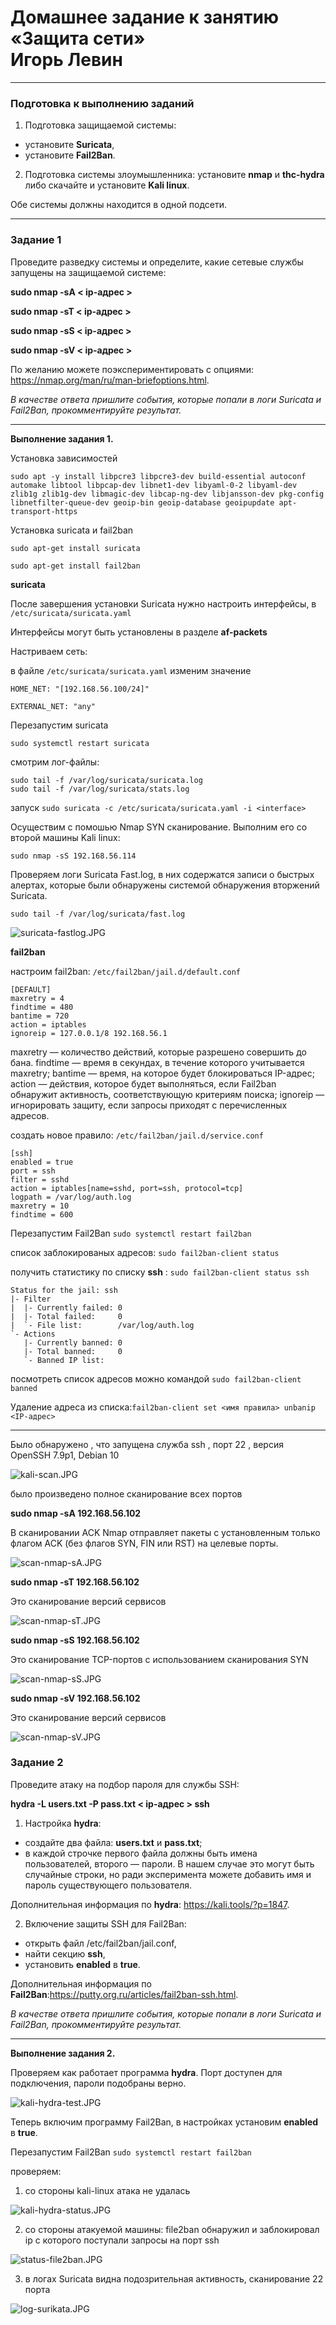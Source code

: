 # Домашнее задание к занятию «Защита сети» <br/> Игорь Левин

------

### Подготовка к выполнению заданий

1. Подготовка защищаемой системы:

- установите **Suricata**,
- установите **Fail2Ban**.

2. Подготовка системы злоумышленника: установите **nmap** и **thc-hydra** либо скачайте и установите **Kali linux**.

Обе системы должны находится в одной подсети.

------

### Задание 1

Проведите разведку системы и определите, какие сетевые службы запущены на защищаемой системе:

**sudo nmap -sA < ip-адрес >**

**sudo nmap -sT < ip-адрес >**

**sudo nmap -sS < ip-адрес >**

**sudo nmap -sV < ip-адрес >**

По желанию можете поэкспериментировать с опциями: https://nmap.org/man/ru/man-briefoptions.html.


*В качестве ответа пришлите события, которые попали в логи Suricata и Fail2Ban, прокомментируйте результат.*

------


**Выполнение задания 1.**

Установка зависимостей
```
sudo apt -y install libpcre3 libpcre3-dev build-essential autoconf automake libtool libpcap-dev libnet1-dev libyaml-0-2 libyaml-dev zlib1g zlib1g-dev libmagic-dev libcap-ng-dev libjansson-dev pkg-config libnetfilter-queue-dev geoip-bin geoip-database geoipupdate apt-transport-https
```

Установка suricata и fail2ban  

```
sudo apt-get install suricata

sudo apt-get install fail2ban

```

**suricata**

После завершения установки Suricata нужно настроить интерфейсы, в `/etc/suricata/suricata.yaml`

Интерфейсы могут быть установлены в разделе **af-packets**

Настриваем сеть: 

в файле `/etc/suricata/suricata.yaml` изменим значение

```
HOME_NET: "[192.168.56.100/24]"

EXTERNAL_NET: "any"

```

Перезапустим suricata
```
sudo systemctl restart suricata
```

смотрим лог-файлы:
```
sudo tail -f /var/log/suricata/suricata.log
sudo tail -f /var/log/suricata/stats.log
```

запуск `sudo suricata -c /etc/suricata/suricata.yaml -i <interface>`

Осуществим с помошью Nmap SYN сканирование. 
Выполним его со второй машины Kali linux:

```
sudo nmap -sS 192.168.56.114 
```

Проверяем логи Suricata Fast.log, в них содержатся записи о быстрых алертах, которые были обнаружены системой обнаружения вторжений Suricata. 

```
sudo tail -f /var/log/suricata/fast.log
```


![suricata-fastlog.JPG](https://github.com/elekpow/netology/blob/main/inform/lesson3/images/suricata-fastlog.JPG)


**fail2ban**

настроим fail2ban: `/etc/fail2ban/jail.d/default.conf`

```
[DEFAULT]
maxretry = 4
findtime = 480
bantime = 720
action = iptables
ignoreip = 127.0.0.1/8 192.168.56.1
```
maxretry — количество действий, которые разрешено совершить до бана.
findtime — время в секундах, в течение которого учитывается maxretry;
bantime — время, на которое будет блокироваться IP-адрес;
action — действия, которое будет выполняться, если Fail2ban обнаружит активность, соответствующую критериям поиска;
ignoreip — игнорировать защиту, если запросы приходят с перечисленных адресов.


создать новое правило: `/etc/fail2ban/jail.d/service.conf`

```
[ssh]
enabled = true
port = ssh
filter = sshd
action = iptables[name=sshd, port=ssh, protocol=tcp]
logpath = /var/log/auth.log
maxretry = 10
findtime = 600
```

Перезапустим Fail2Ban `sudo systemctl restart fail2ban`

список заблокированых адресов: `sudo fail2ban-client status`

получить статистику по списку  **ssh** : `sudo fail2ban-client status ssh `

```
Status for the jail: ssh
|- Filter
|  |- Currently failed: 0
|  |- Total failed:     0
|  `- File list:        /var/log/auth.log
`- Actions
   |- Currently banned: 0
   |- Total banned:     0
   `- Banned IP list:
```

посмотреть список  адресов можно командой `sudo fail2ban-client banned`

Удаление адреса из списка:` fail2ban-client set <имя правила> unbanip <IP-адрес> `

---

Было обнаружено , что запущена служба ssh , порт 22 , версия OpenSSH 7.9p1, Debian 10

![kali-scan.JPG](https://github.com/elekpow/netology/blob/main/inform/lesson3/images/kali-scan.JPG)


было произведено полное сканирование всех портов

**sudo nmap -sA 192.168.56.102**

В сканировании ACK Nmap отправляет пакеты с установленным только флагом ACK (без флагов SYN, FIN или RST) на целевые порты. 

![scan-nmap-sA.JPG](https://github.com/elekpow/netology/blob/main/inform/lesson3/images/scan-nmap-sA.JPG)

**sudo nmap -sT 192.168.56.102**

Это сканирование версий сервисов

![scan-nmap-sT.JPG](https://github.com/elekpow/netology/blob/main/inform/lesson3/images/scan-nmap-sT.JPG)

**sudo nmap -sS 192.168.56.102**

Это сканирование TCP-портов с использованием сканирования SYN

![scan-nmap-sS.JPG](https://github.com/elekpow/netology/blob/main/inform/lesson3/images/scan-nmap-sS.JPG)

**sudo nmap -sV 192.168.56.102**

Это сканирование версий сервисов

![scan-nmap-sV.JPG](https://github.com/elekpow/netology/blob/main/inform/lesson3/images/scan-nmap-sV.JPG)




### Задание 2

Проведите атаку на подбор пароля для службы SSH:

**hydra -L users.txt -P pass.txt < ip-адрес > ssh**

1. Настройка **hydra**: 
 
 - создайте два файла: **users.txt** и **pass.txt**;
 - в каждой строчке первого файла должны быть имена пользователей, второго — пароли. В нашем случае это могут быть случайные строки, но ради эксперимента можете добавить имя и пароль существующего пользователя.

Дополнительная информация по **hydra**: https://kali.tools/?p=1847.

2. Включение защиты SSH для Fail2Ban:

-  открыть файл /etc/fail2ban/jail.conf,
-  найти секцию **ssh**,
-  установить **enabled**  в **true**.

Дополнительная информация по **Fail2Ban**:https://putty.org.ru/articles/fail2ban-ssh.html.



*В качестве ответа пришлите события, которые попали в логи Suricata и Fail2Ban, прокомментируйте результат.*


------

**Выполнение задания 2.**


Проверяем как работает программа **hydra**. Порт доступен для подключения, пароли подобраны верно.

![kali-hydra-test.JPG](https://github.com/elekpow/netology/blob/main/inform/lesson3/images/kali-hydra-test.JPG)

Теперь включим программу Fail2Ban, в настройках  установим **enabled**  в **true**.

Перезапустим Fail2Ban `sudo systemctl restart fail2ban`

проверяем: 

1) со стороны kali-linux атака не удалась 

![kali-hydra-status.JPG](https://github.com/elekpow/netology/blob/main/inform/lesson3/images/kali-hydra-status.JPG)

2) со стороны атакуемой машины: file2ban обнаружил и заблокировал ip c которого поступали запросы на порт ssh 

![status-file2ban.JPG](https://github.com/elekpow/netology/blob/main/inform/lesson3/images/status-file2ban.JPG)


3) в логах Suricata видна подозрительная активность, сканирование 22 порта

![log-surikata.JPG](https://github.com/elekpow/netology/blob/main/inform/lesson3/images/log-surikata.JPG)



